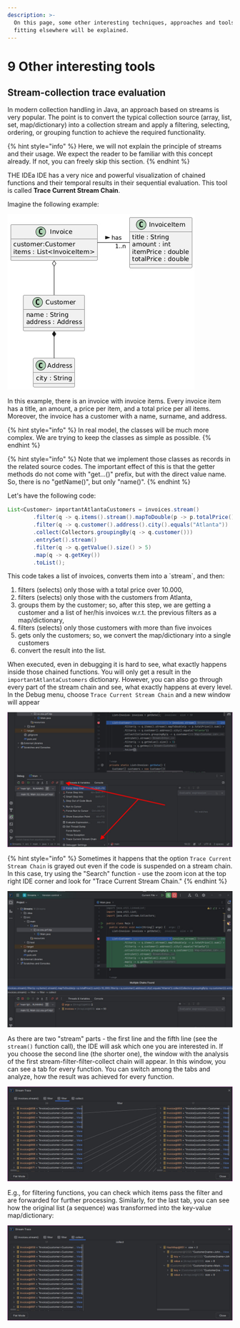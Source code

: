 ```yaml
---
description: >-
  On this page, some other interesting techniques, approaches and tools not
  fitting elsewhere will be explained.
---
```


# 9 Other interesting tools

## Stream-collection trace evaluation

In modern collection handling in Java, an approach based on streams is very popular. The point is to convert the typical collection source (array, list, set, map/dictionary) into a collection stream and apply a filtering, selecting, ordering, or grouping function to achieve the required functionality.

{% hint style="info" %}
Here, we will not explain the principle of streams and their usage. We expect the reader to be familiar with this concept already. If not, you can freely skip this section.
{% endhint %}

THE IDEa IDE has a very nice and powerful visualization of chained functions and their temporal results in their sequential evaluation. This tool is called **Trace Current Stream Chain**.

Imagine the following example:

![Class diagram of the example](Imgs/9-class.jpg)

In this example, there is an invoice with invoice items. Every invoice item has a title, an amount, a price per item, and a total price per all items. Moreover, the invoice has a customer with a name, surname, and address.

{% hint style="info" %}
In real model, the classes will be much more complex. We are trying to keep the classes as simple as possible.
{% endhint %}

{% hint style="info" %}
Note that we implement those classes as records in the related source codes. The important effect of this is that the getter methods do not come with "get...()" prefix, but with the direct value name. So, there is no "getName()", but only "name()".
{% endhint %}

Let's have the following code:

```java
List<Customer> importantAtlantaCustomers = invoices.stream()
        .filter(q -> q.items().stream().mapToDouble(p -> p.totalPrice()).sum() > 10_000)
        .filter(q -> q.customer().address().city().equals("Atlanta"))
        .collect(Collectors.groupingBy(q -> q.customer()))
        .entrySet().stream()
        .filter(q -> q.getValue().size() > 5)
        .map(q -> q.getKey())
        .toList();
```

This code takes a list of invoices, converts them into a \`stream\`, and then:

1. filters (selects) only those with a total price over 10.000,
2. filters (selects) only those with the customers from Atlanta,
3. groups them by the customer; so, after this step, we are getting a customer and a list of her/his invoices w.r.t. the previous filters as a map/dictionary,
4. filters (selects) only those customers with more than five invoices
5. gets only the customers; so, we convert the map/dictionary into a single customers
6. convert the result into the list.

When executed, even in debugging it is hard to see, what exactly happens inside those chained functions. You will only get a result in the `importantAtlantaCustomers` dictionary. However, you can also go through every part of the stream chain and see, what exactly happens at every level. In the Debug menu, choose `Trace Current Stream Chain` and a new window will appear&#x20;

![Selecting the functionality](Imgs/9-trace-0.jpg)

{% hint style="info" %}
Sometimes it happens that the option `Trace Current Stream Chain` is grayed out even if the code is suspended on a stream chain. In this case, try using the "Search" function - use the zoom icon at the top right IDE corner and look for "Trace Current Stream Chain."
{% endhint %}

![Selecting one of the stream sources](Imgs/9-trace-a.jpg)

As there are two "stream" parts - the first line and the fifth line (see the `stream()` function call), the IDE will ask which one you are interested in. If you choose the second line (the shorter one), the window with the analysis of the first stream-filter-filter-collect chain will appear. In this window, you can see a tab for every function. You can switch among the tabs and analyze, how the result was achieved for every function.&#x20;

![Example of filtering](Imgs/9-trace-b.jpg)

E.g., for filtering functions, you can check which items pass the filter and are forwarded for further processing. Similarly, for the last tab, you can see how the original list (a sequence) was transformed into the key-value map/dictionary:&#x20;

![Example of grouping](Imgs/9-trace-c.jpg)
